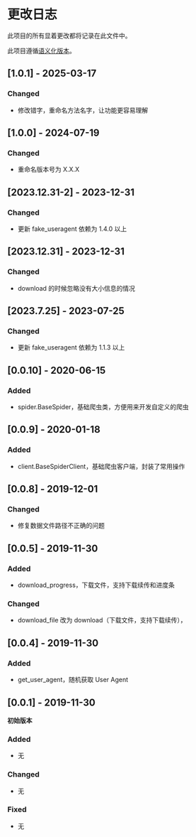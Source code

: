# 更改日志

此项目的所有显着更改都将记录在此文件中。

此项目遵循[语义化版本](https://semver.org/lang/zh-CN/)。

## [1.0.1] - 2025-03-17
### Changed
- 修改错字，重命名方法名字，让功能更容易理解

## [1.0.0] - 2024-07-19
### Changed
- 重命名版本号为 X.X.X


## [2023.12.31-2] - 2023-12-31
### Changed
- 更新 fake_useragent 依赖为 1.4.0 以上

## [2023.12.31] - 2023-12-31
### Changed
- download 的时候忽略没有大小信息的情况

## [2023.7.25] - 2023-07-25
### Changed
- 更新 fake_useragent 依赖为 1.1.3 以上

## [0.0.10] - 2020-06-15
### Added
- spider.BaseSpider，基础爬虫类，方便用来开发自定义的爬虫

## [0.0.9] - 2020-01-18
### Added
- client.BaseSpiderClient，基础爬虫客户端，封装了常用操作

## [0.0.8] - 2019-12-01
### Changed
- 修复数据文件路径不正确的问题

## [0.0.5] - 2019-11-30
### Added
- download_progress，下载文件，支持下载续传和进度条
### Changed
- download_file 改为 download（下载文件，支持下载续传），

## [0.0.4] - 2019-11-30
### Added
- get_user_agent，随机获取 User Agent

## [0.0.1] - 2019-11-30
**初始版本**
### Added
- 无
### Changed
- 无
### Fixed
- 无

